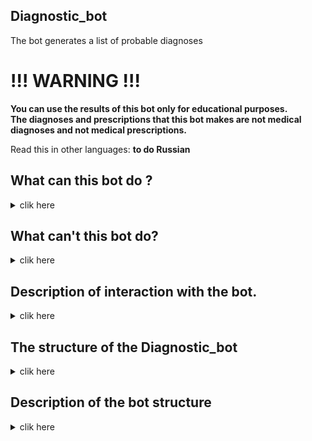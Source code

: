 ## Diagnostic_bot
The bot generates a list of probable diagnoses
# !!! WARNING !!!
**You can use the results of this bot only for educational purposes.**   
**The diagnoses and prescriptions that this bot makes are not medical diagnoses and not medical prescriptions.**
   
Read this in other languages: **to do Russian**
  
## What can this bot do ?
  
<details>   
 <summary>clik here </summary>  
 - This bot can predict probable diseases based on symptoms.<br />
 - This bot can also show a description of the disease and prescriptions.  <br />
</details>   

## What can't this bot do?  

<details>    
 <summary>clik here </summary>  
 - The bot has only 40 diagnoses. The bot cannot make a diagnosis that is not in its data. <br />  
 - The bot uses a toy database and cannot save user data yet. <br />
 - Also, while the bot can only communicate in English. <br />
</details> 
  
## Description of interaction with the bot.  
  
<details>    
 <summary>clik here </summary>  
 - The user sends the /start command to the bot (or starts it by finding it in the search) <br />  
 - The bot informs the user that the diagnoses are not medical diagnoses and offers to start diagnostics. <br />
 - If the user sends the /run_diagnostics command, the bot prompts the user to select symptoms. <br />
 - -  the user can add or remove symptom by clicking on it. <br />
 - -  the list of symptoms is displayed above the inline keyboard. <br />
 - -  the symptoms are sorted alphabetically, and the user can select the pages of symptoms with the buttons <b><<</b> and <b> >> </b> <br />
 - if the user clicks on the <b>Get diagnosis</b> button, the bot will send a list of possible diagnoses. <br />
 - if the user clicks on the button with the name of the diagnosis, the bot will send a description of the disease and prescriptions. <br />
</details> 
</b>
  
## The structure of the Diagnostic_bot
  
<details>    
 <summary>clik here </summary>  
📁 diagnostic_bot    <br />
 |_ $\space$ bot.py  <br />
 |_ $\space$ .env  <br />
 |_ $\space$ .env.example  <br />
 |_ $\space$ .gitignore  <br />
 |_ 📁 config_data  <br />
 | $\space\space\space$   |_ $\space$ config.py  <br />
 |_  📁 data  <br />
 | $\space\space\space$  |_ $\space$ my_symptom_Description.csv  <br />
 | $\space\space\space$  |_ $\space$ my_symptom_precaution.csv <br />
 | $\space\space\space$  |_ $\space$ my_symptoms_of_diseases.csv  <br />
 | $\space\space\space$  |_ $\space$ my_symptom_Description.csv  <br />
 |  $\space\space\space$  |_ $\space$ model   <br />
 |_ 📁 database  <br />
 |  $\space\space\space$  |_ $\space$ users_database.py   <br />
 |_ 📁 filters  <br />
 |   $\space\space\space$ |_ $\space$ filters.py  <br />
 |_ 📁 functions  <br />
 |   $\space\space\space$ |_ $\space$ handlers_funcsions.py  <br />
 |_ 📁 handlers  <br />
 |  $\space\space\space$  |_ $\space$ other_handlers.py  <br />
 |  $\space\space\space$  |_ $\space$ user_handlers.py  <br />
 |_ 📁 keyboards  <br />
 |   $\space\space\space$ |_  $\space$ main_menu.py  <br />
 |   $\space\space\space$ |_  $\space$ keyboards.py  <br />
 |_ 📁 lexicon  <br />
 |  $\space\space\space$  |_  $\space$ lexicon_en.py  <br />
 |_ 📁 services  <br />
    $\space\space\space\space\space$  |_  $\space$ file_handling.py   <br />
</details> 
  
## Description of the bot structure
<details>   
 <summary>clik here </summary>  
📁 diagnostic_bot - the root directory of the entire project <br />
bot.py - the main executable file
.env - the file with environment variables (secret data) for the bot configuration
.env.example - the file with examples of secrets for GitHub
.gitignore - which files and directories not to track
📁 config_data - directory with the bot configuration module
config.py - module for bot configuration
📁 database - the package for working with a database
database.py - the module with a template of our "toy" database
📁 filters - the package with filters
filters.py - the module with filters 
📁 handlers - the package with handlers
other_handlers.py - the module with a handler for any user messages
user_handlers.py -  the module with user handlers
📁 keyboards - the package with bot keyboards
main_menu.py - the module for forming the main menu of the bot
keyboards.py - the module for forming another keyboards
📁 lexicon - the directory for storing bot dictionaries
lexicon_en.py - the file with a dictionary
📁 services - a package with auxiliary tools for the work of the bot
file_handling.py - a module for preparing data
</details> 
